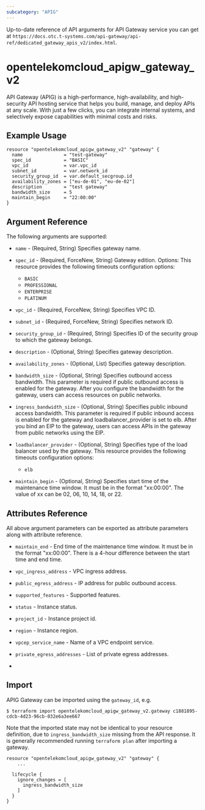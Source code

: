 ```yaml
---
subcategory: "APIG"
---
```


Up-to-date reference of API arguments for API Gateway service you can get at
`https://docs.otc.t-systems.com/api-gateway/api-ref/dedicated_gateway_apis_v2/index.html`.

# opentelekomcloud_apigw_gateway_v2

API Gateway (APIG) is a high-performance, high-availability, and high-security API hosting service that helps you build,
manage, and deploy APIs at any scale.
With just a few clicks, you can integrate internal systems, and selectively expose capabilities with minimal costs and risks.

## Example Usage

```hcl
resource "opentelekomcloud_apigw_gateway_v2" "gateway" {
  name               = "test-gateway"
  spec_id            = "BASIC"
  vpc_id             = var.vpc_id
  subnet_id          = var.network_id
  security_group_id  = var.default_secgroup.id
  availability_zones = ["eu-de-01", "eu-de-02"]
  description        = "test gateway"
  bandwidth_size     = 5
  maintain_begin     = "22:00:00"
}
```

## Argument Reference

The following arguments are supported:

* `name` - (Required, String) Specifies gateway name.

* `spec_id` - (Required, ForceNew, String) Gateway edition. Options:
  This resource provides the following timeouts configuration options:
  - `BASIC`
  - `PROFESSIONAL`
  - `ENTERPRISE`
  - `PLATINUM`

* `vpc_id` - (Required, ForceNew, String) Specifies VPC ID.

* `subnet_id` - (Required, ForceNew, String) Specifies network ID.

* `security_group_id` - (Required, String) Specifies ID of the security group to which the gateway belongs.

* `description` - (Optional, String) Specifies gateway description.

* `availability_zones` - (Optional, List) Specifies gateway description.

* `bandwidth_size` - (Optional, String) Specifies outbound access bandwidth. This parameter is required if public outbound
  access is enabled for the gateway. After you configure the bandwidth for the gateway,
  users can access resources on public networks.

* `ingress_bandwidth_size` - (Optional, String) Specifies public inbound access bandwidth. This parameter is required if public
  inbound access is enabled for the gateway and loadbalancer_provider is set to elb.
  After you bind an EIP to the gateway, users can access APIs in the gateway from public networks using the EIP.

* `loadbalancer_provider` - (Optional, String) Specifies type of the load balancer used by the gateway.
  This resource provides the following timeouts configuration options:
    - `elb`

* `maintain_begin` - (Optional, String) Specifies start time of the maintenance time window.
  It must be in the format "xx:00:00". The value of xx can be 02, 06, 10, 14, 18, or 22.

## Attributes Reference

All above argument parameters can be exported as attribute parameters along with attribute reference.

* `maintain_end` - End time of the maintenance time window. It must be in the format "xx:00:00".
  There is a 4-hour difference between the start time and end time.

* `vpc_ingress_address` - VPC ingress address.

* `public_egress_address` - IP address for public outbound access.

* `supported_features` - Supported features.

* `status` - Instance status.

* `project_id` - Instance project id.

* `region` - Instance region.

* `vpcep_service_name` - Name of a VPC endpoint service.

* `private_egress_addresses` - List of private egress addresses.
*
## Import

APIG Gateway can be imported using the `gateway_id`, e.g.

```shell
$ terraform import opentelekomcloud_apigw_gateway_v2.gateway c1881895-cdcb-4d23-96cb-032e6a3ee667
```

Note that the imported state may not be identical to your resource definition, due to `ingress_bandwidth_size` missing from the
API response. It is generally recommended running `terraform plan` after importing a gateway.

```
resource "opentelekomcloud_apigw_gateway_v2" "gateway" {
    ...

  lifecycle {
    ignore_changes = [
      ingress_bandwidth_size
    ]
  }
}
